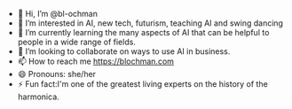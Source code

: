 - 👋 Hi, I’m @bl-ochman
- 👀 I’m interested in AI, new tech, futurism, teaching AI and swing dancing
- 🌱 I’m currently learning the many aspects of AI that can be helpful to people in a wide range of fields.
- 💞️ I’m looking to collaborate on ways to use AI in business.
- 📫 How to reach me https://blochman.com
- 😄 Pronouns: she/her
- ⚡ Fun fact:I'm one of the greatest living experts on the history of the harmonica.

<!---
bl-ochman/bl-ochman is a ✨ special ✨ repository because its `README.md` (this file) appears on your GitHub profile.
You can click the Preview link to take a look at your changes.
--->
